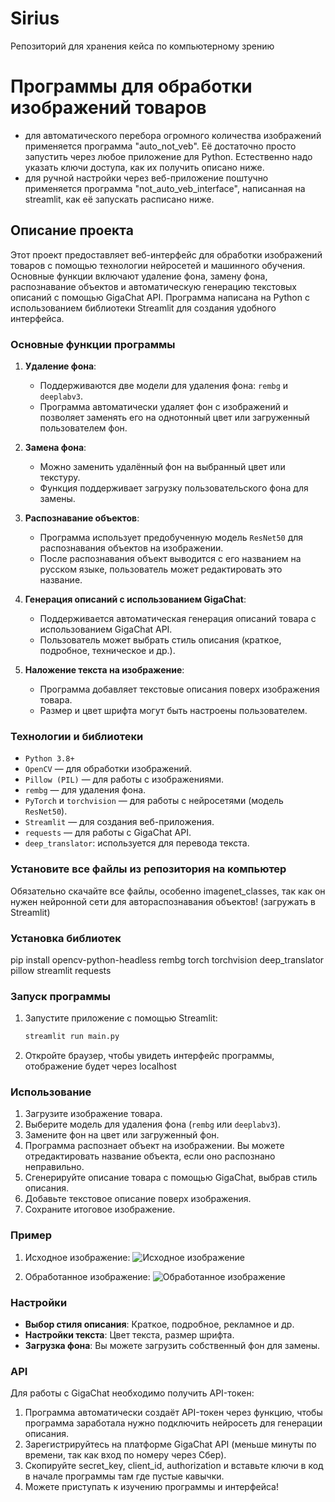 # Sirius
Репозиторий для хранения кейса по компьютерному зрению
# Программы для обработки изображений товаров 
- для автоматического перебора огромного количества изображений применяется программа "auto_not_veb". Её достаточно просто запустить через любое приложение для Python. Естественно надо указать ключи доступа, как их получить описано ниже.
- для ручной настройки через веб-приложение поштучно применяется программа "not_auto_veb_interface", написанная на streamlit, как её запускать расписано ниже.

## Описание проекта

Этот проект предоставляет веб-интерфейс для обработки изображений товаров с помощью технологии нейросетей и машинного обучения. Основные функции включают удаление фона, замену фона, распознавание объектов и автоматическую генерацию текстовых описаний с помощью GigaChat API. Программа написана на Python с использованием библиотеки Streamlit для создания удобного интерфейса.

### Основные функции программы

1. **Удаление фона**:
    - Поддерживаются две модели для удаления фона: `rembg` и `deeplabv3`.
    - Программа автоматически удаляет фон с изображений и позволяет заменять его на однотонный цвет или загруженный пользователем фон.

2. **Замена фона**:
    - Можно заменить удалённый фон на выбранный цвет или текстуру.
    - Функция поддерживает загрузку пользовательского фона для замены.

3. **Распознавание объектов**:
    - Программа использует предобученную модель `ResNet50` для распознавания объектов на изображении.
    - После распознавания объект выводится с его названием на русском языке, пользователь может редактировать это название.

4. **Генерация описаний с использованием GigaChat**:
    - Поддерживается автоматическая генерация описаний товара с использованием GigaChat API.
    - Пользователь может выбрать стиль описания (краткое, подробное, техническое и др.).

5. **Наложение текста на изображение**:
    - Программа добавляет текстовые описания поверх изображения товара.
    - Размер и цвет шрифта могут быть настроены пользователем.

### Технологии и библиотеки

- `Python 3.8+`
- `OpenCV` — для обработки изображений.
- `Pillow (PIL)` — для работы с изображениями.
- `rembg` — для удаления фона.
- `PyTorch` и `torchvision` — для работы с нейросетями (модель `ResNet50`).
- `Streamlit` — для создания веб-приложения.
- `requests` — для работы с GigaChat API.
- `deep_translator`: используется для перевода текста.

### Установите все файлы из репозитория на компьютер
Обязательно скачайте все файлы, особенно imagenet_classes, так как он нужен нейронной сети для автораспознавания объектов! (загружать в Streamlit)

### Установка библиотек

pip install opencv-python-headless rembg torch torchvision deep_translator pillow streamlit requests

### Запуск программы

1. Запустите приложение с помощью Streamlit:

    ```bash
    streamlit run main.py
    ```

2. Откройте браузер, чтобы увидеть интерфейс программы, отображение будет через localhost

### Использование

1. Загрузите изображение товара.
2. Выберите модель для удаления фона (`rembg` или `deeplabv3`).
3. Замените фон на цвет или загруженный фон.
4. Программа распознает объект на изображении. Вы можете отредактировать название объекта, если оно распознано неправильно.
5. Сгенерируйте описание товара с помощью GigaChat, выбрав стиль описания.
6. Добавьте текстовое описание поверх изображения.
7. Сохраните итоговое изображение.

### Пример

1. Исходное изображение:
    ![Исходное изображение](./images/example_input.jpg)

2. Обработанное изображение:
    ![Обработанное изображение](./images/example_output.jpg)

### Настройки

- **Выбор стиля описания**: Краткое, подробное, рекламное и др.
- **Настройки текста**: Цвет текста, размер шрифта.
- **Загрузка фона**: Вы можете загрузить собственный фон для замены.

### API

Для работы с GigaChat необходимо получить API-токен:
1. Программа автоматически создаёт API-токен через функцию, чтобы программа заработала нужно подключить нейросеть для генерации описания.
2. Зарегистрируйтесь на платформе GigaChat API (меньше минуты по времени, так как вход по номеру через Сбер).
3. Скопируйте secret_key, client_id, authorization и вставьте ключи в код в начале программы там где пустые кавычки.
4. Можете приступать к изучению программы и интерфейса!

